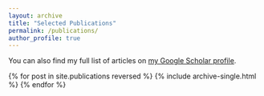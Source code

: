 ```yaml
---
layout: archive
title: "Selected Publications"
permalink: /publications/
author_profile: true
---
```


  You can also find my full list of articles on <a href="https://scholar.google.com/citations?hl=en&user=ddBNGlwAAAAJ">my Google Scholar profile</a>. 



{% for post in site.publications reversed %}
  {% include archive-single.html %}
{% endfor %}
